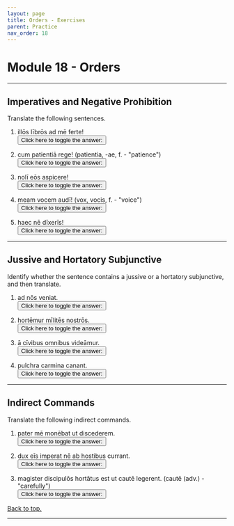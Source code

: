 ```yaml
---
layout: page
title: Orders - Exercises
parent: Practice
nav_order: 18
---
```


# Module 18 - Orders

***

## Imperatives and Negative Prohibition

Translate the following sentences.

1. illōs lībrōs ad mē ferte!  
<button onclick="toggleDisplay('prac1')">Click here to toggle the answer:</button> <span style="display: none;" id="prac1">Bring those books to me!</span>

2. cum patientiā rege! (patientia, -ae, f. - "patience")  
<button onclick="toggleDisplay('prac2')">Click here to toggle the answer:</button> <span style="display: none;" id="prac2">Rule with patience!</span>

3. nolī eōs aspicere!  
<button onclick="toggleDisplay('prac3')">Click here to toggle the answer:</button> <span style="display: none;" id="prac3">Don't watch them!</span>

4. meam vocem audī! (vox, vocis, f. - "voice")  
<button onclick="toggleDisplay('prac4')">Click here to toggle the answer:</button> <span style="display: none;" id="prac4">Hear my voice!</span>

5. haec nē dīxerīs!  
<button onclick="toggleDisplay('prac5')">Click here to toggle the answer:</button> <span style="display: none;" id="prac5">Don't say these things!</span>

***

## Jussive and Hortatory Subjunctive

Identify whether the sentence contains a jussive or a hortatory subjunctive, and then translate.

1. ad nōs veniat.  
<button onclick="toggleDisplay('prac6')">Click here to toggle the answer:</button> <span style="display: none;" id="prac6">jussive; "Let him come to us."</span>

2. hortēmur mīlitēs nostrōs.  
<button onclick="toggleDisplay('prac7')">Click here to toggle the answer:</button> <span style="display: none;" id="prac7">hortatory; "Let us encourage our soldiers."</span>

3. ā cīvibus omnibus videāmur.  
<button onclick="toggleDisplay('prac8')">Click here to toggle the answer:</button> <span style="display: none;" id="prac8">hortatory; "Let us be seen by all the citizens."</span>

4. pulchra carmina canant.  
<button onclick="toggleDisplay('prac9')">Click here to toggle the answer:</button> <span style="display: none;" id="prac9">jussive; "Let them sing beautiful songs."</span>

***

## Indirect Commands

Translate the following indirect commands.

1. pater mē monēbat ut discederem.  
<button onclick="toggleDisplay('prac10')">Click here to toggle the answer:</button> <span style="display: none;" id="prac10">My father was advising me to depart.</span>

2. dux eīs imperat nē ab hostibus currant.  
<button onclick="toggleDisplay('prac11')">Click here to toggle the answer:</button> <span style="display: none;" id="prac11">The leader ordered them not to run away from the enemies.</span>

3. magister discipulōs hortātus est ut cautē legerent. (cautē (adv.) - "carefully")  
<button onclick="toggleDisplay('prac12')">Click here to toggle the answer:</button> <span style="display: none;" id="prac12">The teacher encouraged the students to read carefully.</span>

[Back to top.](#top)

***

<script>
function toggleDisplay(id) {
  const el = document.getElementById(id);
  el.style.display = el.style.display === 'none' ? 'inline' : 'none';
}
</script>
